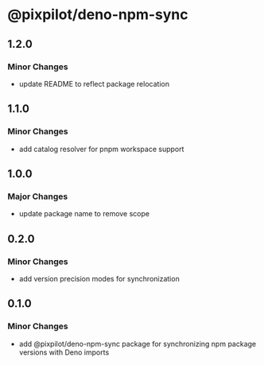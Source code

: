 # @pixpilot/deno-npm-sync

## 1.2.0

### Minor Changes

- update README to reflect package relocation

## 1.1.0

### Minor Changes

- add catalog resolver for pnpm workspace support

## 1.0.0

### Major Changes

- update package name to remove scope

## 0.2.0

### Minor Changes

- add version precision modes for synchronization

## 0.1.0

### Minor Changes

- add @pixpilot/deno-npm-sync package for synchronizing npm package versions with Deno imports
